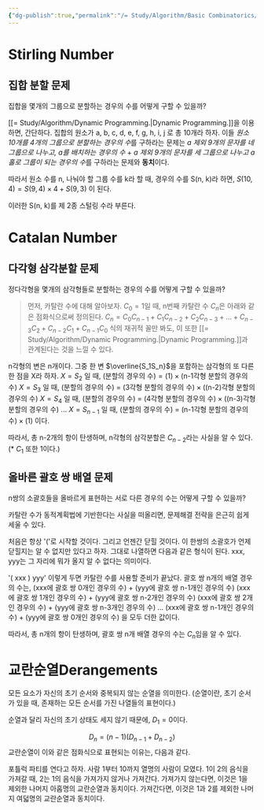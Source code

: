 ```yaml
---
{"dg-publish":true,"permalink":"/= Study/Algorithm/Basic Combinatorics/","created":"2023-12-07T05:49:26.000+09:00","updated":"2025-01-14T15:33:43.000+09:00"}
---
```



# Stirling Number
## 집합 분할 문제
집합을 몇개의 그룹으로 분할하는 경우의 수를 어떻게 구할 수 있을까?

[[= Study/Algorithm/Dynamic Programming.\|Dynamic Programming.]]을 이용하면, 간단하다.
집합의 원소가 a, b, c, d, e, f, g, h, i, j 로 총 10개라 하자.
이들 *원소 10개를 4개의 그룹으로 분할하는 경우의 수*를 구하라는 문제는
*a 제외 9개의 문자를 네 그룹으로 나누고, a를 배치하는 경우의 수* + *a 제외 9개의 문자를 세 그룹으로 나누고 a 홀로 그룹이 되는 경우의 수*를 구하라는 문제와 **동치**이다.

따라서 원소 수를 n, 나눠야 할 그룹 수를 k라 할 때, 경우의 수를 S(n, k)라 하면,
$S(10, 4) = S(9, 4) \times 4 + S(9, 3)$ 이 된다.

이러한 S(n, k)를 제 2종 스털링 수라 부른다.

# Catalan Number

## 다각형 삼각분할 문제
정다각형을 몇개의 삼각형들로 분할하는 경우의 수를 어떻게 구할 수 있을까?

>먼저, 카탈란 수에 대해 알아보자.
>$C_0 = 1$일 때, n번째 카탈란 수 $C_n$은 아래와 같은 점화식으로써 정의된다.
>$C_n = C_0 C_{n-1} + C_1 C_{n-2} + C_2 C_{n-3} + \dots + C_{n-3} C_2 + C_{n-2} C_1 + C_{n-1} C_0$
>식의 재귀적 꼴만 봐도, 이 또한 [[= Study/Algorithm/Dynamic Programming.\|Dynamic Programming.]]과 관계된다는 것을 느낄 수 있다.

n각형의 변은 n개이다. 그중 한 변 $\overline{S_1S_n}$을 포함하는 삼각형의 또 다른 한 점을 X라 하자.
$X = S_2 \text{ 일 때, (분할의 경우의 수)} = (1) \times \text{(n-1각형 분할의 경우의 수)}$
$X = S_3 \text{ 일 때, (분할의 경우의 수) = (3각형 분할의 경우의 수)} \times \text{((n-2)각형 분할의 경우의 수)}$
$X = S_4 \text{ 일 때, (분할의 경우의 수) = (4각형 분할의 경우의 수)} \times \text{((n-3)각형 분할의 경우의 수)}$
...
$X = S_{n-1} \text{ 일 때, (분할의 경우의 수) = (n-1각형 분할의 경우의 수)} \times (1)$ 
이다.

따라서, 총 n-2개의 항이 탄생하며, n각형의 삼각분할은 $C_{n-2}$라는 사실을 알 수 있다. (* $C_1$ 또한 1이다.)

## 올바른 괄호 쌍 배열 문제
n쌍의 소괄호들을 올바르게 표현하는 서로 다른 경우의 수는 어떻게 구할 수 있을까?

카탈란 수가 동적계획법에 기반한다는 사실을 떠올리면, 문제해결 전략을 은근히 쉽게 세울 수 있다.

처음은 항상 '('로 시작할 것이다. 그리고 언젠간 닫힐 것이다. 이 한쌍의 소괄호가 언제 닫힐지는 알 수 없지만 있다고 하자. 그대로 나열하면 다음과 같은 형식이 된다. xxx, yyy는 그 자리에 뭐가 올지 알 수 없다는 의미이다.

'( xxx ) yyy' 이렇게 두면 카탈란 수를 사용할 준비가 끝났다.
괄호 쌍 n개의 배열 경우의 수는,
(xxx에 괄호 쌍 0개인 경우의 수) + (yyy에 괄호 쌍 n-1개인 경우의 수)
(xxx에 괄호 쌍 1개인 경우의 수) + (yyy에 괄호 쌍 n-2개인 경우의 수)
(xxx에 괄호 쌍 2개인 경우의 수) + (yyy에 괄호 쌍 n-3개인 경우의 수)
...
(xxx에 괄호 쌍 n-1개인 경우의 수) + (yyy에 괄호 쌍 0개인 경우의 수)
을 모두 더한 값이다.

따라서, 총 n개의 항이 탄생하며, 괄호 쌍 n개 배열 경우의 수는 $C_n$임을 알 수 있다.

# 교란순열Derangements
모든 요소가 자신의 초기 순서와 중복되지 않는 순열을 의미한다. (순열이란, 초기 순서가 있을 때, 존재하는 모든 순서를 가진 나열들의 표현이다.)

순열과 달리 자신의 초기 상태도 세지 않기 때문에, $D_1 = 0$이다.

$$D_n = (n-1)(D_{n-1} + D_{n-2})$$
교란순열이 이와 같은 점화식으로 표현되는 이유는, 다음과 같다.

포틀럭 파티를 연다고 하자. 사람 1부터 10까지 열명의 사람이 모였다.
1이 2의 음식을 가져갈 때, 2는 1의 음식을 가져가지 않거나 가져간다.
가져가지 않는다면, 이것은 1을 제외한 나머지 아홉명의 교란순열과 동치이다.
가져간다면, 이것은 1과 2를 제외한 나머지 여덟명의 교란순열과 동치이다.
